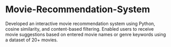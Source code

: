 # Movie-Recommendation-System
Developed an interactive movie recommendation system using Python, cosine similarity, and content-based filtering. Enabled users to receive movie suggestions based on entered movie names or genre keywords using a dataset of 20+ movies.
